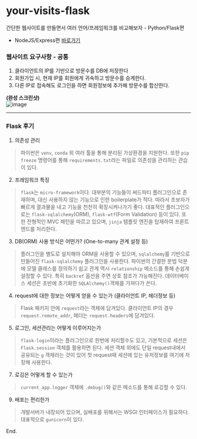 # your-visits-flask
간단한 웹사이트를 만들면서 여러 언어/프레임워크를 비교해보자 - Python/Flask편
- NodeJS/Express편 [바로가기](https://github.com/Guest-01/your-visits-express)

### 웹사이트 요구사항 - 공통
1. 클라이언트의 IP를 기반으로 방문수를 DB에 저장한다
2. 회원가입 시, 현재 IP를 회원에게 귀속하고 방문수를 승계한다.
3. 다른 IP로 접속해도 로그인을 하면 회원정보에 추가해 방문수를 합산한다.

**(완성 스크린샷)**   
![image](https://user-images.githubusercontent.com/49602144/143662223-65c9c202-a0cc-4008-9d8b-f3865a1673d5.png)

---
### Flask 후기
1. 의존성 관리
> 파이썬은 `venv`, `conda` 외 여러 툴을 통해 분리된 가상환경을 지원한다. 또한 `pip freeze` 명령어를 통해 `requirements.txt`라는 파일로 의존성을 관리하는 관습이 있다.
2. 프레임워크 특징
> `flask`는 `micro-framework`이다. 대부분의 기능들이 써드파티 플러그인으로 존재하며, 대신 사용하지 않는 기능으로 인한 boilerplate가 적다. 따라서 초보자가 빠르게 결과물을 내고 기능을 천천히 확장시켜나가기 좋다. 대표적인 플러그인으로는 `flask-sqlalchemy`(ORM), `flask-wtf`(Form Validation) 등이 있다. 또한 전형적인 MVC 패턴을 따르고 있으며, `jinja` 템플릿 엔진을 탑재하여 프론트엔드를 처리한다.
3. DB(ORM) 사용 방식은 어떤가? (One-to-many 관계 설정 등)
> 플러그인을 별도로 설치해야 ORM을 사용할 수 있으며, `sqlalchemy`를 기반으로 만들어진 `flask-sqlalchemy` 플러그인을 사용한다. 파이썬의 간결한 문법 덕분에 모델 클래스를 정의하기 쉽고 관계 역시 `relationship` 메소드를 통해 손쉽게 설정할 수 있다. 특히 `backref` 옵션을 주면 상호 참조가 가능해진다. 데이터베이스 세션은 초반에 초기화한 `SQLAlchemy()`객체를 가져다가 쓴다.
4. request에 대한 정보는 어떻게 얻을 수 있는가 (클라이언트 IP, 헤더정보 등)
> Flask 패키지 안에 `request`라는 객체에 담겨있다. 클라이언트 IP의 경우 `request.remote_addr`, 헤더는 `request.headers`에 담겨있다.
5. 로그인, 세션관리는 어떻게 이루어지는가
> `flask-login`이라는 플러그인으로 한번에 처리할수도 있고, 기본적으로 세션은 `Flask.session` 객체를 활용하면 된다. 세션 객체 외에도 단일 request내에서 공유되는 `g` 객체라는 것이 있어 첫 request때 세션에 있는 유저정보를 여기에 저장해 사용한다.
7. 로깅은 어떻게 할 수 있는가
> `current_app.logger` 객체에 `.debug()`와 같은 메소드를 통해 로깅할 수 있다.
9. 배포는 편리한가
> 개발서버가 내장되어 있으며, 실배포를 위해서는 WSGI 인터페이스가 필요하다. 대표적으로 `gunicorn`이 있다.

End.
